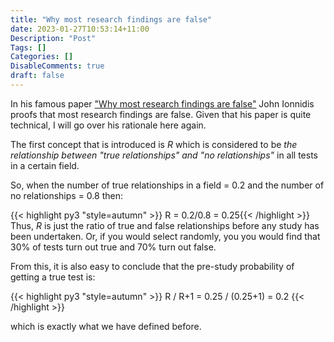 ```yaml
---
title: "Why most research findings are false"
date: 2023-01-27T10:53:14+11:00
Description: "Post"
Tags: []
Categories: []
DisableComments: true
draft: false
---
```


In his famous paper ["Why most research findings are false"](https://journals.plos.org/plosmedicine/article?id=10.1371/journal.pmed.0020124) John Ionnidis proofs that most research findings are false. Given that his paper is quite technical, I will go over his rationale here again.

The first concept that is introduced is *R* which is considered to be *the relationship between "true relationships" and "no relationships"* in all tests in a certain field.

So, when the number of true relationships in a field = 0.2 and the number of no relationships = 0.8 then:

{{< highlight py3 "style=autumn" >}} R = 0.2/0.8 = 0.25{{< /highlight >}}
Thus, *R* is just the ratio of true and false relationships before any study has been undertaken. Or, if you would select randomly, you you would find that 30% of tests turn out true and 70% turn out false.

From this, it is also easy to conclude that the pre-study probability of getting a true test is:

{{< highlight py3 "style=autumn" >}} R / R+1 = 0.25 / (0.25+1) = 0.2  {{< /highlight >}}

which is exactly what we have defined before.